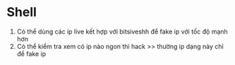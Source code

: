 # Shell
1.  Có thể dùng các ip live kết hợp với bitsiveshh để fake ip với tốc độ mạnh hơn
2.  Có thể kiểm tra xem có ip nào ngon thì hack >> thường ip dạng này chỉ để fake ip

